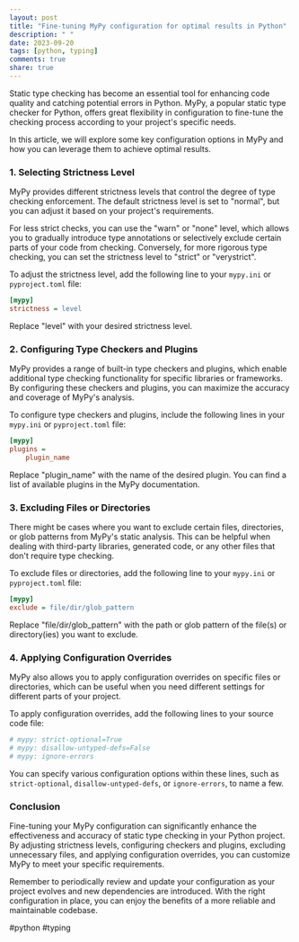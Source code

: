 ```yaml
---
layout: post
title: "Fine-tuning MyPy configuration for optimal results in Python"
description: " "
date: 2023-09-20
tags: [python, typing]
comments: true
share: true
---
```


Static type checking has become an essential tool for enhancing code quality and catching potential errors in Python. MyPy, a popular static type checker for Python, offers great flexibility in configuration to fine-tune the checking process according to your project's specific needs.

In this article, we will explore some key configuration options in MyPy and how you can leverage them to achieve optimal results.

### 1. Selecting Strictness Level

MyPy provides different strictness levels that control the degree of type checking enforcement. The default strictness level is set to "normal", but you can adjust it based on your project's requirements.

For less strict checks, you can use the "warn" or "none" level, which allows you to gradually introduce type annotations or selectively exclude certain parts of your code from checking. Conversely, for more rigorous type checking, you can set the strictness level to "strict" or "verystrict".

To adjust the strictness level, add the following line to your `mypy.ini` or `pyproject.toml` file:

```ini
[mypy]
strictness = level
```

Replace "level" with your desired strictness level.

### 2. Configuring Type Checkers and Plugins

MyPy provides a range of built-in type checkers and plugins, which enable additional type checking functionality for specific libraries or frameworks. By configuring these checkers and plugins, you can maximize the accuracy and coverage of MyPy's analysis.

To configure type checkers and plugins, include the following lines in your `mypy.ini` or `pyproject.toml` file:

```ini
[mypy]
plugins =
    plugin_name
```

Replace "plugin_name" with the name of the desired plugin. You can find a list of available plugins in the MyPy documentation.

### 3. Excluding Files or Directories

There might be cases where you want to exclude certain files, directories, or glob patterns from MyPy's static analysis. This can be helpful when dealing with third-party libraries, generated code, or any other files that don't require type checking.

To exclude files or directories, add the following line to your `mypy.ini` or `pyproject.toml` file:

```ini
[mypy]
exclude = file/dir/glob_pattern
```

Replace "file/dir/glob_pattern" with the path or glob pattern of the file(s) or directory(ies) you want to exclude.

### 4. Applying Configuration Overrides

MyPy also allows you to apply configuration overrides on specific files or directories, which can be useful when you need different settings for different parts of your project.

To apply configuration overrides, add the following lines to your source code file:

```python
# mypy: strict-optional=True
# mypy: disallow-untyped-defs=False
# mypy: ignore-errors
```

You can specify various configuration options within these lines, such as `strict-optional`, `disallow-untyped-defs`, or `ignore-errors`, to name a few.

### Conclusion

Fine-tuning your MyPy configuration can significantly enhance the effectiveness and accuracy of static type checking in your Python project. By adjusting strictness levels, configuring checkers and plugins, excluding unnecessary files, and applying configuration overrides, you can customize MyPy to meet your specific requirements.

Remember to periodically review and update your configuration as your project evolves and new dependencies are introduced. With the right configuration in place, you can enjoy the benefits of a more reliable and maintainable codebase.

#python #typing